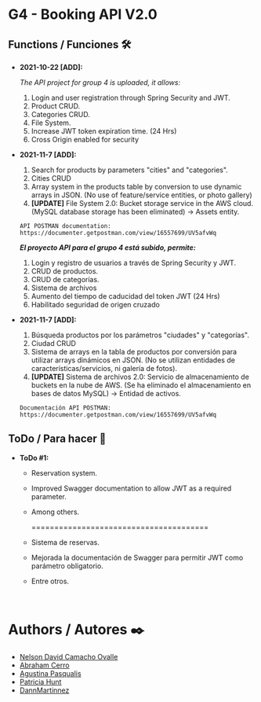 # G4 - Booking API V2.0

## Functions / Funciones 🛠️

- **2021-10-22 [ADD]:** 

  *The API project for group 4 is uploaded, it allows:*
  
  1. Login and user registration through Spring Security and JWT.
  2. Product CRUD.
  3. Categories CRUD.
  4. File System.
  5. Increase JWT token expiration time. (24 Hrs)
  6. Cross Origin enabled for security 
  
- **2021-11-7 [ADD]:** 

  1. Search for products by parameters "cities" and "categories". 
  2. Cities CRUD
  3. Array system in the products table by conversion to use dynamic arrays in JSON. (No use of feature/service entities, or photo gallery)
  4. **[UPDATE]** File System 2.0: Bucket storage service in the AWS cloud. (MySQL database storage has been eliminated) -> Assets entity.

  `API POSTMAN documentation: https://documenter.getpostman.com/view/16557699/UV5afvWq` 

  

  ***El proyecto API para el grupo 4 está subido, permite:***

  1. Login y registro de usuarios a través de Spring Security y JWT.
  2. CRUD de productos.
  3. CRUD de categorías.
  4. Sistema de archivos
  5. Aumento del tiempo de caducidad del token JWT (24 Hrs)
  6. Habilitado seguridad de origen cruzado 

- **2021-11-7 [ADD]:** 

  1. Búsqueda productos por los parámetros "ciudades" y "categorías". 
  2. Ciudad CRUD
  3. Sistema de arrays en la tabla de productos por conversión para utilizar arrays dinámicos en JSON. (No se utilizan entidades de características/servicios, ni galería de fotos).
  4. **[UPDATE]** Sistema de archivos 2.0: Servicio de almacenamiento de buckets en la nube de AWS. (Se ha eliminado el almacenamiento en bases de datos MySQL) -> Entidad de activos.

  `Documentación API POSTMAN: https://documenter.getpostman.com/view/16557699/UV5afvWq`

## ToDo / Para hacer 📔

- **ToDo #1:**

  - Reservation system.

  - Improved Swagger documentation to allow JWT as a required parameter.

  - Among others.

    =======================================

  - Sistema de reservas.

  - Mejorada la documentación de Swagger para permitir JWT como parámetro obligatorio.

  - Entre otros.

​	

# Authors / Autores ✒️

- [Nelson David Camacho Ovalle](https://gitlab.com/ndcamachoo)
- [Abraham Cerro](https://gitlab.com/Lincon11)
- [Agustina Pasqualis](https://gitlab.com/aguspasq)
- [Patricia Hunt](https://gitlab.com/huntpato)
- [DannMartinnez](https://gitlab.com/danielf.martinez.q)
